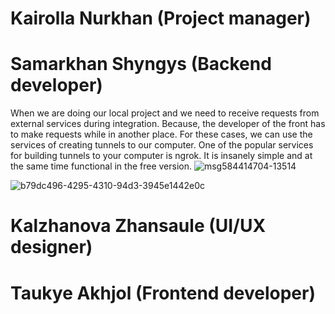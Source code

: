 # Kairolla Nurkhan (Project manager)

# Samarkhan Shyngys (Backend developer)
When we are doing our local project and we need to receive requests from external services during integration.
Because, the developer of the front has to make requests while in another place.
For these cases, we can use the services of creating tunnels to our computer. One of the popular services for building tunnels to your computer is ngrok. It is insanely simple and at the same time functional in the free version.
![msg584414704-13514](https://user-images.githubusercontent.com/49468283/160339067-43def456-935c-443c-b39a-9399596d72b3.jpg)

![b79dc496-4295-4310-94d3-3945e1442e0c](https://user-images.githubusercontent.com/49468283/160339105-fb6ff998-c1a1-46a6-9eac-809a84af8bd9.jpeg)

# Kalzhanova Zhansaule (UI/UX designer)

# Taukye Akhjol (Frontend developer)
